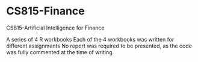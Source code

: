 # CS815-Finance
CS815-Artificial Intelligence for Finance

A series of 4 R workbooks
Each of the 4 workbooks was written for different assignments
No report was required to be presented, as the code was fully commented at the time of writing.
